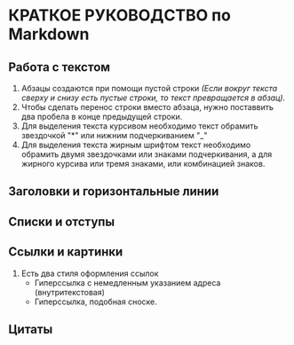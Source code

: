# КРАТКОЕ РУКОВОДСТВО по Markdown #  
## Работа с текстом ##  
1. Абзацы создаются при помощи пустой строки *(Если вокруг текста сверху и снизу есть пустые строки, то текст превращается в абзац).*
2. Чтобы сделать перенос строки вместо абзаца, нужно поставвить два пробела в конце предыдущей строки.
3. Для выделения текста курсивом необходимо текст обрамить звездочкой "*" или нижним подчеркиванием "_"
4. Для выделения текста жирным шрифтом текст необходимо обрамить двумя звездочками или знаками подчеркивания, а для жирного курсива или тремя знаками, или комбинацией знаков.
## Заголовки и горизонтальные линии  


## Списки и отступы  


## Ссылки и картинки  
1. Есть два стиля оформления ссылок
     - Гиперссылка с немедленным указанием адреса (внутритекстовая)
     - Гиперссылка, подобная сноске.

## Цитаты